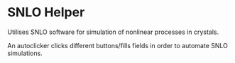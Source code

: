 # SNLO Helper

Utilises SNLO software for simulation of nonlinear processes in crystals.

An autoclicker clicks different buttons/fills fields in order to automate SNLO simulations.

